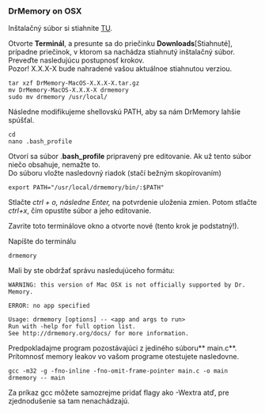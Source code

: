 ### DrMemory on OSX

Inštalačný súbor si stiahnite [TU](https://github.com/DynamoRIO/drmemory/wiki/Downloads).

Otvorte **Terminál**, a presunte sa do priečinku **Downloads**\[Stiahnuté\], prípadne priečinok, v ktorom sa nachádza stiahnutý inštalačný súbor. Preveďte nasledujúcu postupnosť krokov.   
Pozor! X.X.X-X bude nahradené vašou aktuálnoe stiahnutou verziou.

```terminal
tar xzf DrMemory-MacOS-X.X.X-X.tar.gz
mv DrMemory-MacOS-X.X.X-X drmemory
sudo mv drmemory /usr/local/
```

Následne modifikujeme shellovskú PATH, aby sa nám DrMemory lahšie spúšťal.

```terminal
cd
nano .bash_profile
```

Otvorí sa súbor .**bash\_profile** pripravený pre editovanie. Ak už tento súbor niečo obsahuje, nemažte to.  
Do súboru vložte nasledovný riadok \(stačí bežným skopírovaním\)

```terminal
export PATH="/usr/local/drmemory/bin/:$PATH"
```

Stlačte _ctrl + o, následne Enter,_ na potvrdenie uloženia zmien. Potom stlačte _ctrl+x_, čím opustíte súbor a jeho editovanie.

Zavrite toto terminálove okno a otvorte nové \(tento krok je podstatný!\).

Napíšte do terminálu

```termi
drmemory
```

Mali by ste obdržať správu nasledujúceho formátu:

```terminal
WARNING: this version of Mac OSX is not officially supported by Dr. Memory.

ERROR: no app specified

Usage: drmemory [options] -- <app and args to run>
Run with -help for full option list.
See http://drmemory.org/docs/ for more information.
```

Predpokladajme program pozostávajúci z jediného súboru** main.c**. Prítomnosť memory leakov vo vašom programe otestujete nasledovne.

```terminal
gcc -m32 -g -fno-inline -fno-omit-frame-pointer main.c -o main
drmemory -- main
```

Za príkaz gcc môžete samozrejme pridať flagy ako -Wextra atď, pre zjednodušenie sa tam nenachádzajú.

